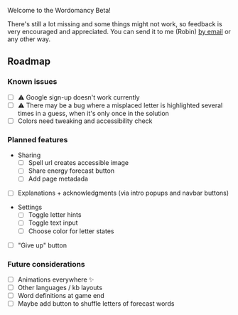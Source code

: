 Welcome to the Wordomancy Beta!


There's still a lot missing and some things might not work, so feedback is very encouraged and appreciated. You can send it to me (Robin) [by email](mailto:wordomancy@cosmogr.am) or any other way.

## Roadmap

### Known issues

- [ ] ⚠️ Google sign-up doesn't work currently
- [ ] ⚠️ There may be a bug where a misplaced letter is highlighted several times in a guess, when it's only once in the solution
- [ ] Colors need tweaking and accessibility check

### Planned features

- Sharing
  - [ ] Spell url creates accessible image
  - [ ] Share energy forecast button
  - [ ] Add page metadada
- [ ] Explanations + acknowledgments (via intro popups and navbar buttons)
- Settings
  - [ ] Toggle letter hints
  - [ ] Toggle text input
  - [ ] Choose color for letter states
- [ ] "Give up" button

### Future considerations

- [ ] Animations everywhere ✨
- [ ] Other languages / kb layouts
- [ ] Word definitions at game end
- [ ] Maybe add button to shuffle letters of forecast words
